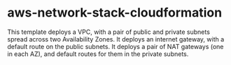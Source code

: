 # aws-network-stack-cloudformation
This template deploys a VPC, with a pair of public and private subnets spread   across two Availability Zones. It deploys an internet gateway, with a default   route on the public subnets. It deploys a pair of NAT gateways (one in each AZ),   and default routes for them in the private subnets.
